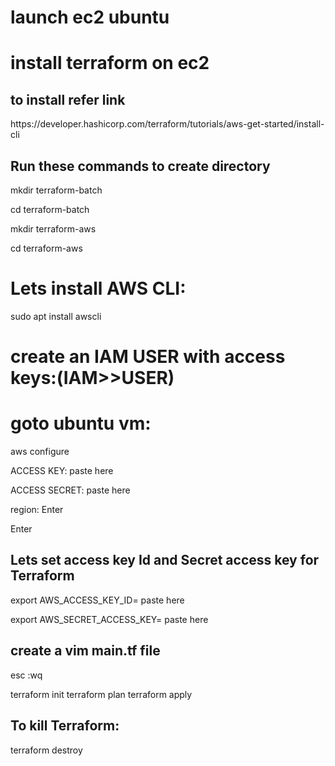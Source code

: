 <h1>launch ec2 ubuntu</h1>

<h1>install terraform on ec2</h1>

<h2>to install refer link</h2>
https://developer.hashicorp.com/terraform/tutorials/aws-get-started/install-cli
<h2>Run these commands to create directory</h2>
mkdir terraform-batch

cd terraform-batch

mkdir terraform-aws

cd terraform-aws

<h1>Lets install AWS CLI:</h1>

sudo apt install awscli

<h1>create an IAM USER with access keys:(IAM>>USER)</h1>

<h1>goto ubuntu vm:</h1>

aws configure

ACCESS KEY: paste here

ACCESS SECRET: paste here

region: Enter

Enter

<h2>Lets set access key Id and Secret access key for Terraform</h2>

export AWS_ACCESS_KEY_ID= paste here

export AWS_SECRET_ACCESS_KEY= paste here


<h2>create a vim main.tf file</h2>
esc :wq


terraform init
terraform plan
terraform apply




<h2>To kill Terraform:</h2>

terraform destroy
